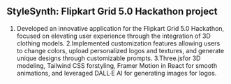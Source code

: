 ## StyleSynth: Flipkart Grid 5.0 Hackathon project
1. Developed an innovative application for the Flipkart Grid 5.0 Hackathon, focused on elevating user experience through 
the integration of 3D clothing models.
2.Implemented customization features allowing users to change colors, upload personalized logos and textures, and 
generate unique designs through customizable prompts.
3.Three.jsfor 3D modeling, Tailwind CSS forstyling, Framer Motion in React for smooth animations, and leveraged DALL·E AI
for generating images for logos.
